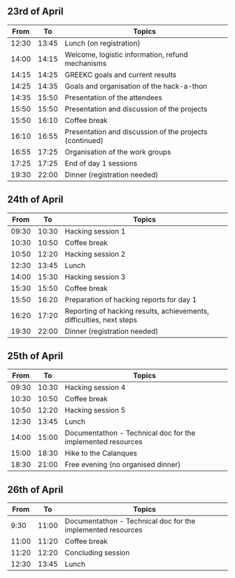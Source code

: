 ## 23rd of April
| From | To | Topics |
|--------|------|------------------------------------------|
| 12:30 | 13:45 | Lunch (on registration)| 
 | 14:00 | 14:15 | Welcome, logistic information, refund mechanisms| 
 | 14:15 | 14:25 | GREEKC goals and current results| 
 | 14:25 | 14:35 | Goals and organisation of the hack-a-thon| 
 | 14:35 | 15:50 | Presentation of the attendees| 
 | 15:50 | 15:50 | Presentation and discussion of the projects| 
 | 15:50 | 16:10 | Coffee break| 
 | 16:10 | 16:55 | Presentation and discussion of the projects (continued)| 
 | 16:55 | 17:25 | Organisation of the work groups| 
 | 17:25 | 17:25 | End of day 1 sessions| 
 | 19:30 | 22:00 | Dinner (registration needed)| 
 
 ## 24th of April
 | From | To | Topics |
|--------|------|------------------------------------------|
 | 09:30 | 10:30 | Hacking session 1| 
 | 10:30 | 10:50 | Coffee break| 
 | 10:50 | 12:20 | Hacking session 2| 
 | 12:30 | 13:45 | Lunch| 
 | 14:00 | 15:30 | Hacking session 3| 
 | 15:30 | 15:50 | Coffee break| 
 | 15:50 | 16:20 | Preparation of hacking reports for day 1| 
 | 16:20 | 17:20 | Reporting of hacking results, achievements, difficulties, next steps| 
 | 19:30 | 22:00 | Dinner (registration needed)| 
 
 ## 25th of April
 | From | To | Topics |
|--------|------|------------------------------------------|
 | 09:30 | 10:30 | Hacking session 4| 
 | 10:30 | 10:50 | Coffee break| 
 | 10:50 | 12:20 | Hacking session 5| 
 | 12:30 | 13:45 | Lunch| 
 | 14:00 | 15:00 | Documentathon - Technical doc for the implemented resources| 
 | 15:00 | 18:30 | Hike to the Calanques| 
 | 18:30 | 21:00 | Free evening (no organised dinner)| 
 
 ## 26th of April
 | From | To | Topics |
|--------|------|------------------------------------------|
 | 9:30 | 11:00 | Documentathon - Technical doc for the implemented resources| 
 | 11:00 | 11:20 | Coffee break| 
 | 11:20 | 12:20 | Concluding session| 
 | 12:30 | 13:45 | Lunch| 
